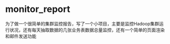 # monitor_report

为了做一个很简单的集群监控报告，写了一个小项目，主要是监控Hadoop集群运行状况，还有每天抽取数据的几张业务表数据总量监控，还有一个简单的页面渲染和邮件发送功能
